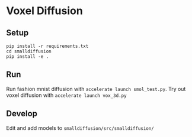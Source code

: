 # Voxel Diffusion

## Setup
```
pip install -r requirements.txt
cd smalldiffusion
pip install -e .
```

## Run
Run fashion mnist diffusion with `accelerate launch smol_test.py`.
Try out voxel diffusion with `accelerate launch vox_3d.py`

## Develop
Edit and add models to `smalldiffusion/src/smalldiffusion/`